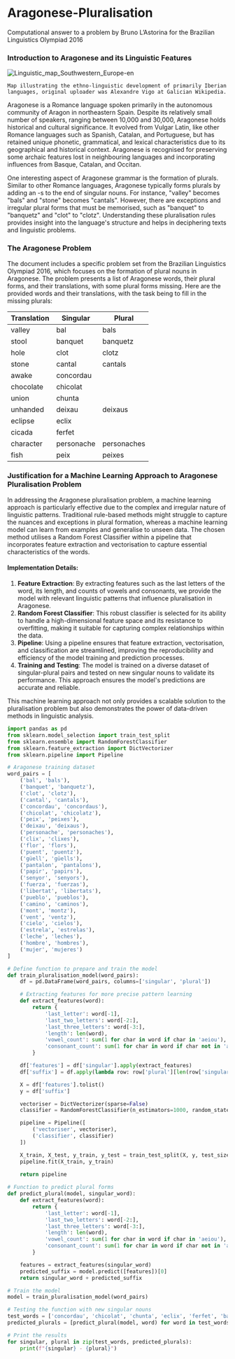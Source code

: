 # Aragonese-Pluralisation
Computational answer to a problem by Bruno L’Astorina for the Brazilian Linguistics Olympiad 2016

### Introduction to Aragonese and its Linguistic Features

![Linguistic_map_Southwestern_Europe-en](https://github.com/AndrewBulata/Aragonese-Pluralisation/assets/64040990/3dd0ea6a-273b-4565-8b59-3c897e7850ac)

    Map illustrating the ethno-linguistic development of primarily Iberian languages, original uploader was Alexandre Vigo at Galician Wikipedia.

Aragonese is a Romance language spoken primarily in the autonomous community of Aragon in northeastern Spain. Despite its relatively small number of speakers, ranging between 10,000 and 30,000, Aragonese holds historical and cultural significance. It evolved from Vulgar Latin, like other Romance languages such as Spanish, Catalan, and Portuguese, but has retained unique phonetic, grammatical, and lexical characteristics due to its geographical and historical context. Aragonese is recognised for preserving some archaic features lost in neighbouring languages and incorporating influences from Basque, Catalan, and Occitan.

One interesting aspect of Aragonese grammar is the formation of plurals. Similar to other Romance languages, Aragonese typically forms plurals by adding an -s to the end of singular nouns. For instance, "valley" becomes "bals" and "stone" becomes "cantals". However, there are exceptions and irregular plural forms that must be memorised, such as "banquet" to "banquetz" and "clot" to "clotz". Understanding these pluralisation rules provides insight into the language's structure and helps in deciphering texts and linguistic problems.

### The Aragonese Problem

The document includes a specific problem set from the Brazilian Linguistics Olympiad 2016, which focuses on the formation of plural nouns in Aragonese. The problem presents a list of Aragonese words, their plural forms, and their translations, with some plural forms missing. Here are the provided words and their translations, with the task being to fill in the missing plurals:

| Translation   | Singular     | Plural       |
|------------|------------|-------------------|
| valley     | bal        | bals              |
| stool      | banquet    | banquetz          |
| hole       | clot       | clotz             |
| stone      | cantal     | cantals           |
| awake      | concordau  |                   |
| chocolate  | chicolat   |                   |
| union      | chunta     |                   |
| unhanded   | deixau     | deixaus           |
| eclipse    | eclix      |                   |
| cicada     | ferfet     |                   |
| character  | personache | personaches       |
| fish       | peix       | peixes            |

### Justification for a Machine Learning Approach to Aragonese Pluralisation Problem

In addressing the Aragonese pluralisation problem, a machine learning approach is particularly effective due to the complex and irregular nature of linguistic patterns. Traditional rule-based methods might struggle to capture the nuances and exceptions in plural formation, whereas a machine learning model can learn from examples and generalise to unseen data. The chosen method utilises a Random Forest Classifier within a pipeline that incorporates feature extraction and vectorisation to capture essential characteristics of the words.

#### Implementation Details:

1. **Feature Extraction**: By extracting features such as the last letters of the word, its length, and counts of vowels and consonants, we provide the model with relevant linguistic patterns that influence pluralisation in Aragonese.
2. **Random Forest Classifier**: This robust classifier is selected for its ability to handle a high-dimensional feature space and its resistance to overfitting, making it suitable for capturing complex relationships within the data.
3. **Pipeline**: Using a pipeline ensures that feature extraction, vectorisation, and classification are streamlined, improving the reproducibility and efficiency of the model training and prediction processes.
4. **Training and Testing**: The model is trained on a diverse dataset of singular-plural pairs and tested on new singular nouns to validate its performance. This approach ensures the model's predictions are accurate and reliable.

This machine learning approach not only provides a scalable solution to the pluralisation problem but also demonstrates the power of data-driven methods in linguistic analysis.

```python
import pandas as pd
from sklearn.model_selection import train_test_split
from sklearn.ensemble import RandomForestClassifier
from sklearn.feature_extraction import DictVectorizer
from sklearn.pipeline import Pipeline

# Aragonese training dataset
word_pairs = [
    ('bal', 'bals'),
    ('banquet', 'banquetz'),
    ('clot', 'clotz'),
    ('cantal', 'cantals'),
    ('concordau', 'concordaus'),
    ('chicolat', 'chicolatz'),
    ('peix', 'peixes'),
    ('deixau', 'deixaus'),
    ('personache', 'personaches'),
    ('clix', 'clixes'),
    ('flor', 'flors'),        
    ('puent', 'puentz'),      
    ('güell', 'güells'),      
    ('pantalon', 'pantalons'),
    ('papir', 'papirs'),      
    ('senyor', 'senyors'),    
    ('fuerza', 'fuerzas'),    
    ('libertat', 'libertats'),
    ('pueblo', 'pueblos'),    
    ('camino', 'caminos'),    
    ('mont', 'montz'),        
    ('vent', 'ventz'),        
    ('cielo', 'cielos'),      
    ('estrela', 'estrelas'),  
    ('leche', 'leches'),      
    ('hombre', 'hombres'),    
    ('mujer', 'mujeres')
]

# Define function to prepare and train the model
def train_pluralisation_model(word_pairs):
    df = pd.DataFrame(word_pairs, columns=['singular', 'plural'])

    # Extracting features for more precise pattern learning
    def extract_features(word):
        return {
            'last_letter': word[-1],
            'last_two_letters': word[-2:],
            'last_three_letters': word[-3:],
            'length': len(word),
            'vowel_count': sum(1 for char in word if char in 'aeiou'),
            'consonant_count': sum(1 for char in word if char not in 'aeiou')
        }

    df['features'] = df['singular'].apply(extract_features)
    df['suffix'] = df.apply(lambda row: row['plural'][len(row['singular']):], axis=1)

    X = df['features'].tolist()
    y = df['suffix']

    vectoriser = DictVectorizer(sparse=False)
    classifier = RandomForestClassifier(n_estimators=1000, random_state=23)

    pipeline = Pipeline([
        ('vectoriser', vectoriser),
        ('classifier', classifier)
    ])

    X_train, X_test, y_train, y_test = train_test_split(X, y, test_size=0.2, random_state=23)
    pipeline.fit(X_train, y_train)
    
    return pipeline

# Function to predict plural forms
def predict_plural(model, singular_word):
    def extract_features(word):
        return {
            'last_letter': word[-1],
            'last_two_letters': word[-2:],
            'last_three_letters': word[-3:],
            'length': len(word),
            'vowel_count': sum(1 for char in word if char in 'aeiou'),
            'consonant_count': sum(1 for char in word if char not in 'aeiou')
        }

    features = extract_features(singular_word)
    predicted_suffix = model.predict([features])[0]
    return singular_word + predicted_suffix

# Train the model
model = train_pluralisation_model(word_pairs)

# Testing the function with new singular nouns
test_words = ['concordau', 'chicolat', 'chunta', 'eclix', 'ferfet', 'bal', 'banquet', 'clot', 'banvanau', 'lau', 'crau', 'glet', 'felix']
predicted_plurals = [predict_plural(model, word) for word in test_words]

# Print the results
for singular, plural in zip(test_words, predicted_plurals):
    print(f"{singular} - {plural}")
```


